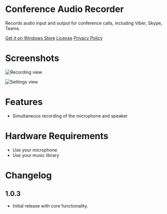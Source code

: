 # Conference Audio Recorder

Records audio input and output for conference calls, including Viber, Skype, Teams.

[Get it on Windows Store](https://www.microsoft.com/en-us/p/conference-audio-recorder/9p1gzl37n0mt)
[License](https://github.com/drweb86/conference-audio-recorder/blob/main/LICENSE)
[Privacy Policy](https://github.com/drweb86/conference-audio-recorder/blob/main/Privacy%20Policy.md)

# Screenshots

![Recording view](https://github.com/drweb86/conference-audio-recorder/blob/main/src/AudioRecorderV4%20(Package)/Images/Screenshot1.png?raw=true)

![Settings view](https://github.com/drweb86/conference-audio-recorder/blob/main/src/AudioRecorderV4%20(Package)/Images/Screenshot2.png?raw=true)

# Features

- Simultaneous recording of the microphone and speaker

# Hardware Requirements

- Use your microphone
- Use your music library

# Changelog

## 1.0.3

- Initial release with core functionality.
